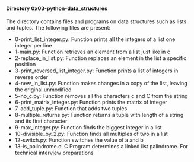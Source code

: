 #### Directory 0x03-python-data_structures
The directory contains files and programs on data structures such as lists and tuples.
The following files are present:
* 0-print_list_integer.py: Function prints all the integers of a list one integer per line
* 1-main.py: Function retrieves an element from a list just like  in c
* 2-replace_in_list.py: Function replaces an element in the list a specific positiion
* 3-print_reversed_list_integer.py: Function prints a list of integers in reverse order
* 4-new_in_list.py: Function makes changes in a copy of the list, leaving the original unmodified
* 5-no_c.py: Function removes all the characters c and C from the string
* 6-print_matrix_integer.py: Function prints the matrix of integer
* 7-add_tuple.py: Function that adds two tuples
* 8-multiple_returns.py: Function returns a tuple with length of a string and its first character
* 9-max_integer.py: Function finds the biggest integer in a list
* 10-divisible_by_2.py: Function finds all multiples of two in a list
* 12-switch.py: Function switches the value of a and b
* 13-is_palindrome.c: C Program determines a linked list palindrome. For technical interview preparations

